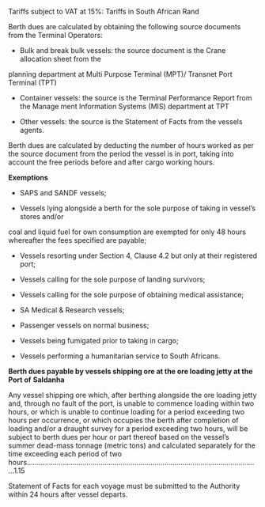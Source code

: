 Tariffs subject to VAT at 15%: Tariffs in South African Rand

Berth dues are calculated by obtaining the following source documents from the Terminal
Operators:

 - Bulk and break bulk vessels: the source document is the Crane allocation sheet from the

planning department at Multi Purpose Terminal (MPT)/ Transnet Port Terminal (TPT)

 - Container vessels: the source is the Terminal Performance Report from the Manage
ment Information Systems (MIS) department at TPT

 - Other vessels: the source is the Statement of Facts from the vessels agents.

Berth dues are calculated by deducting the number of hours worked as per the source
document from the period the vessel is in port, taking into account the free periods before
and after cargo working hours.

**Exemptions**

 - SAPS and SANDF vessels;

 - Vessels lying alongside a berth for the sole purpose of taking in vessel’s stores and/or

coal and liquid fuel for own consumption are exempted for only 48 hours whereafter
the fees specified are payable;

 - Vessels resorting under Section 4, Clause 4.2 but only at their registered port;

 - Vessels calling for the sole purpose of landing survivors;

 - Vessels calling for the sole purpose of obtaining medical assistance;

 - SA Medical & Research vessels;

 - Passenger vessels on normal business;

 - Vessels being fumigated prior to taking in cargo;

 - Vessels performing a humanitarian service to South Africans.

**Berth dues payable by vessels shipping ore at the ore loading jetty at the Port of**
**Saldanha**

Any vessel shipping ore which, after berthing alongside the ore loading jetty and, through
no fault of the port, is unable to commence loading within two hours, or which is unable
to continue loading for a period exceeding two hours per occurrence, or which occupies
the berth after completion of loading and/or a draught survey for a period exceeding two
hours, will be subject to berth dues per hour or part thereof based on the vessel’s summer
dead-mass tonnage (metric tons) and calculated separately for the time exceeding each
period of two hours………………………………………………………………………………………………………1.15

Statement of Facts for each voyage must be submitted to the Authority within 24 hours
after vessel departs.